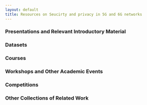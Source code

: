 ```yaml
---
layout: default
title: Resources on Seucirty and privacy in 5G and 6G networks
---
```


### Presentations and Relevant Introductory Material
<!--
* [Tutorial: An Introduction to Learning from Programs](http://vmcaischool19.tecnico.ulisboa.pt/) by Marc Brockschmidt in VMCAI Winter School 2019 [[slides](http://vmcaischool19.tecnico.ulisboa.pt/~vmcaischool19.daemon/wp/wordpress/wp-content/uploads/2019/01/Learning_from_Programs.pptx)]. 
* [Tutorial: Modelling Natural Language, Programs, and their Intersection](http://naacl2018.org/tutorial.html) in NAACL HLT 2018, 1 June 2018, New Orleans, LA, USA [[slides](https://github.com/neubig/naacl18tutorial)] [[video](https://vimeo.com/channels/naacl2018/279154278)]-->

### Datasets
<!--Some resources about Big Code and Naturalness can be found at [learnbigcode.github.io](http://learnbigcode.github.io).
A list of datasets used in this area can be found at the appendix of the
[survey](https://arxiv.org/abs/1709.06182) and at [learnbigcode.github.io](http://learnbigcode.github.io/datasets/).-->

### Courses
<!--A few university courses are been taught covering aspects of machine learning for code, big code or naturalnness of code. Below there are a few that have publicly available material.
* [Analyzing Software using Deep Learning](http://software-lab.org/teaching/summer2020/asdl/) in T.U. Darmstadt [[videos](https://www.youtube.com/playlist?list=PLBmY8PAxzwIHIKq4tYLws25KqGvUM4iFD)]
* [Seminars on Applications of Deep Learning in Software Engineering and Programming Languages](https://sites.google.com/view/mlplse-sp18/) in U.C. Berkeley
* [Machine learning for programming](https://www.cl.cam.ac.uk/teaching/1920/R252/) in the University of Cambridge, UK
* [Deep Learning for Symbolic Reasoning](http://tiarkrompf.github.io/cs590/2018/) in Purdue University
* [Machine Learning for Software Engineering](http://gousios.org/courses/ml4se/) in TU Delft

Please, feel free to submit a pull request to adding more links in this page.-->

### Workshops and Other Academic Events
<!--The last few years a few workshops have been organized in this area. Please, feel free to add any missing or future workshops here.

* [ML on Code devroom at FOSDEM19](https://fosdem.org/2019/schedule/track/ml_on_code/)2-3 February 2019, Brussels, EU [[videos](https://video.fosdem.org/2019/H.2213/)]
* [Machine Learning for Programming](http://ml4p.org/) 18–19 July 2018, Oxford, UK [[videos](https://www.youtube.com/watch?v=dQaAp9wdFtQ&list=PLMPy362FkW9pd96bwh0BuCGMo6fdMQ2aw)]
* [International Workshop on Machine Learning techniques for Programming Languages](https://conf.researchr.org/track/ecoop-issta-2018/ML4PL-2018-papers) 16 - 21 July 2018 Amsterdam, Netherlands
* [Workshop on Machine Learning and Programming Languages](https://pldi18.sigplan.org/track/mapl-2018-papers) in PLDI 18 - 22 June 2018, Philadelphia, PA, USA
* [Workshop on NLP for Software Engineering](https://nl4se.github.io/) 4 February 2018, New Orleans, LA, USA
* [The 55th CREST Open Workshop - Bimodal Program Analysis](http://crest.cs.ucl.ac.uk/cow/55/) 30-31 October 2017, London, UK
* [Workshop on NLP for Software Engineering](https://nlse-fse.github.io/) 13 November 2016, Seattle, WA, USA
* [Programming with "Big Code"](http://www.dagstuhl.de/en/program/calendar/semhp/?semnr=15472) 15-18 November 2015, Dagstuhl, Germany-->

### Competitions

<!--* [CodRep: Machine Learning on Source Code Competition](https://github.com/KTH/CodRep-competition) by KTH. Starts on April 14th 2018.-->

### Other Collections of Related Work
<!--[Source{d}](https://sourced.tech/) has collected a set of links and
papers in the area. You can access the list [here](https://github.com/src-d/awesome-machine-learning-on-source-code).-->

